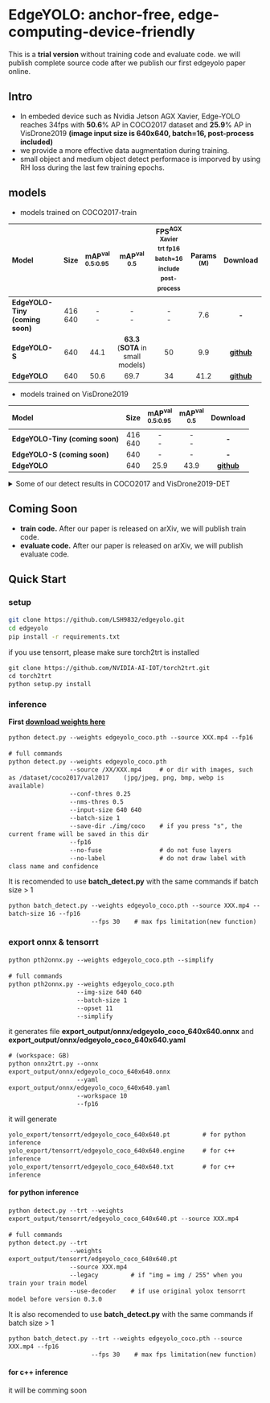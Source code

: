 # EdgeYOLO: anchor-free, edge-computing-device-friendly

This is a **trial version** without training code and evaluate code. we will publish complete source code after we publish our first edgeyolo paper online.

## Intro
- In embeded device such as Nvidia Jetson AGX Xavier, Edge-YOLO reaches 34fps with **50.6**% AP in COCO2017 dataset and **25.9**% AP in VisDrone2019 **(image input size is 640x640, batch=16, post-process included)**
- we provide a more effective data augmentation during training.
- small object and medium object detect performace is imporved by using RH loss during the last few training epochs.

## models

- models trained on COCO2017-train

| Model | Size | mAP<sup>val<br/>0.5:0.95 | mAP<sup>val<br/>0.5 | FPS<sup>AGX Xavier<br/>trt fp16 batch=16 <br/>include post-process | Params<br/><sup> (M) |Download|
| :---- | ---- | :----------------------- | ------------------- | ------------------------------------------------ | -------------------- |--------|
|**EdgeYOLO-Tiny (coming soon)**|<center>416</br>640|<center>-</br>-|<center>-</br>-|<center>-</br>-|<center>7.6|<center>**-**|
|**EdgeYOLO-S**|<center>640|<center>44.1|<center>**63.3**</br>(**SOTA** in small models)|<center>50|<center>9.9|<center>[**github**](https://github.com/LSH9832/edgeyolo/releases/download/v0.0.0/edgeyolo_s_coco.pth)</center>|
|**EdgeYOLO**|<center>640|<center>50.6|<center>69.7|<center>34|<center>41.2|<center>[**github**](https://github.com/LSH9832/edgeyolo/releases/download/v0.0.0/edgeyolo_coco.pth)|

- models trained on VisDrone2019

| Model | Size | mAP<sup>val<br/>0.5:0.95 | mAP<sup>val<br/>0.5 |Download|
| :---- | ---- | :----------------------- | ------------------- |--------|
|**EdgeYOLO-Tiny (coming soon)**|<center>416</br>640|<center>-</br>-|<center>-</br>-|<center>**-**|
|**EdgeYOLO-S (coming soon)**|<center>640|<center>-|<center>-|<center>**-**|
|**EdgeYOLO**|<center>640|<center>25.9|<center>43.9|<center>[**github**](https://github.com/LSH9832/edgeyolo/releases/download/v0.0.0/edgeyolo_visdrone.pth)|

<details>
<summary>Some of our detect results in COCO2017 and VisDrone2019-DET</summary>

COCO2017
![](assets/coco_result.jpg)

VisDrone2019-DET
![](assets/visdrone_result.jpg)

</details>

## Coming Soon
- **train code.** After our paper is released on arXiv, we will publish train code.
- **evaluate code.** After our paper is released on arXiv, we will publish evaluate code.

## Quick Start
### setup

```bash
git clone https://github.com/LSH9832/edgeyolo.git
cd edgeyolo
pip install -r requirements.txt
```
if you use tensorrt, please make sure torch2trt is installed
```
git clone https://github.com/NVIDIA-AI-IOT/torch2trt.git
cd torch2trt
python setup.py install
```

### inference

**First [download weights here](https://github.com/LSH9832/edgeyolo/releases/tag/v0.0.0)**

```
python detect.py --weights edgeyolo_coco.pth --source XXX.mp4 --fp16

# full commands
python detect.py --weights edgeyolo_coco.pth 
                 --source /XX/XXX.mp4     # or dir with images, such as /dataset/coco2017/val2017    (jpg/jpeg, png, bmp, webp is available)
                 --conf-thres 0.25 
                 --nms-thres 0.5 
                 --input-size 640 640 
                 --batch-size 1 
                 --save-dir ./img/coco    # if you press "s", the current frame will be saved in this dir
                 --fp16 
                 --no-fuse                # do not fuse layers
                 --no-label               # do not draw label with class name and confidence
```
It is recomended to use **batch_detect.py** with the same commands if batch size > 1
```
python batch_detect.py --weights edgeyolo_coco.pth --source XXX.mp4 --batch-size 16 --fp16
                       --fps 30    # max fps limitation(new function)
```
### export onnx & tensorrt
```
python pth2onnx.py --weights edgeyolo_coco.pth --simplify

# full commands
python pth2onnx.py --weights edgeyolo_coco.pth 
                   --img-size 640 640 
                   --batch-size 1
                   --opset 11
                   --simplify
```
it generates file **export_output/onnx/edgeyolo_coco_640x640.onnx** and **export_output/onnx/edgeyolo_coco_640x640.yaml**

```
# (workspace: GB)
python onnx2trt.py --onnx export_output/onnx/edgeyolo_coco_640x640.onnx 
                   --yaml export_output/onnx/edgeyolo_coco_640x640.yaml 
                   --workspace 10 
                   --fp16
```

it will generate
```
yolo_export/tensorrt/edgeyolo_coco_640x640.pt         # for python inference
yolo_export/tensorrt/edgeyolo_coco_640x640.engine     # for c++ inference
yolo_export/tensorrt/edgeyolo_coco_640x640.txt        # for c++ inference
```

#### for python inference
```
python detect.py --trt --weights export_output/tensorrt/edgeyolo_coco_640x640.pt --source XXX.mp4

# full commands
python detect.py --trt 
                 --weights export_output/tensorrt/edgeyolo_coco_640x640.pt 
                 --source XXX.mp4
                 --legacy         # if "img = img / 255" when you train your train model
                 --use-decoder    # if use original yolox tensorrt model before version 0.3.0
```
It is also recomended to use **batch_detect.py** with the same commands if batch size > 1
```
python batch_detect.py --trt --weights edgeyolo_coco.pth --source XXX.mp4 --fp16
                       --fps 30    # max fps limitation(new function)
```
#### for c++ inference
it will be comming soon



